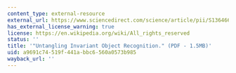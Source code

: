 ```yaml
---
content_type: external-resource
external_url: https://www.sciencedirect.com/science/article/pii/S1364661307001593
has_external_license_warning: true
license: https://en.wikipedia.org/wiki/All_rights_reserved
status: ''
title: '"Untangling Invariant Object Recognition." (PDF - 1.5MB)'
uid: a9691c74-519f-441a-bbc6-560a0573b985
wayback_url: ''
---
```

